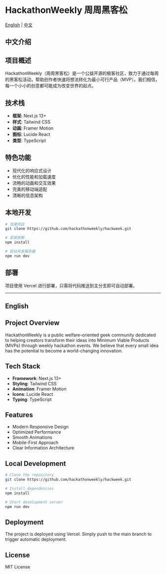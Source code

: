 # HackathonWeekly 周周黑客松

[English](#english) | [中文](#chinese)

<h2 id="chinese">中文介绍</h2>

## 项目概述

HackathonWeekly（周周黑客松）是一个公益开源的极客社区，致力于通过每周的黑客松活动，帮助创作者快速将想法转化为最小可行产品（MVP）。我们相信，每一个小小的创意都可能成为改变世界的起点。

## 技术栈

- **框架**: Next.js 13+
- **样式**: Tailwind CSS
- **动画**: Framer Motion
- **图标**: Lucide React
- **类型**: TypeScript

## 特色功能

- 现代化的响应式设计
- 优化的性能和加载速度
- 流畅的动画和交互效果
- 完美的移动端适配
- 清晰的信息架构

## 本地开发

```bash
# 克隆项目
git clone https://github.com/hackathonweekly/hackweek.git

# 安装依赖
npm install

# 启动开发服务器
npm run dev
```

## 部署

项目使用 Vercel 进行部署，只需将代码推送到主分支即可自动部署。

---

<h2 id="english">English</h2>

## Project Overview

HackathonWeekly is a public welfare-oriented geek community dedicated to helping creators transform their ideas into Minimum Viable Products (MVPs) through weekly hackathon events. We believe that every small idea has the potential to become a world-changing innovation.

## Tech Stack

- **Framework**: Next.js 13+
- **Styling**: Tailwind CSS
- **Animation**: Framer Motion
- **Icons**: Lucide React
- **Typing**: TypeScript

## Features

- Modern Responsive Design
- Optimized Performance
- Smooth Animations
- Mobile-First Approach
- Clear Information Architecture

## Local Development

```bash
# Clone the repository
git clone https://github.com/hackathonweekly/hackweek.git

# Install dependencies
npm install

# Start development server
npm run dev
```

## Deployment

The project is deployed using Vercel. Simply push to the main branch to trigger automatic deployment.

## License

MIT License
